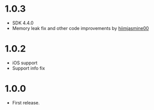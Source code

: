 # 1.0.3
- SDK 4.4.0
- Memory leak fix and other code improvements by [hiimjasmine00](https://github.com/hiimjasmine00)

# 1.0.2
- iOS support
- Support info fix 

# 1.0.0
- First release. 
